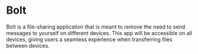 # Bolt

Bolt is a file-sharing application that is meant to remove the need to send messages to yourself on different devices. This app will be accessible on all devices, giving users a seamless experience when transferring files between devices.
